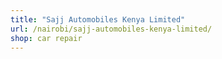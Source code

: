 ```yaml
---
title: "Sajj Automobiles Kenya Limited"
url: /nairobi/sajj-automobiles-kenya-limited/
shop: car repair
---
```

